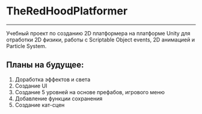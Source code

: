 # TheRedHoodPlatformer
---
Учебный проект по созданию 2D платформера на платформе Unity для отработки 2D физики, работы с Scriptable Object events, 2D анимацией и Particle System.

## Планы на будущее:
1. Доработка эффектов и света
2. Создание UI
3. Создание 5 уровней на основе префабов, игрового меню
4. Добавление функции сохранения
5. Создание кат-сцен
